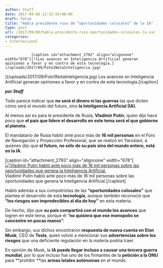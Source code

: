 ```yaml
---
author: Staff
date: 2017-09-08 12:33:55+00:00
draft: false
title: "Habla presidente ruso de “oportunidades colosales” de la IA"
type: post
url: /2017/09/08/habla-presidente-ruso-oportunidades-colosales-la-ia/
categories:
- Internacional
---
```



				[caption id="attachment_2792" align="alignnone" width="678"][![Los avances en Inteligencia Artificial generan opiniones a favor y en contra de esta tecnología.](/uploads/2017/09/Foto1NotaInteligencia.jpg)
](/uploads/2017/09/Foto1NotaInteligencia.jpg) Los avances en Inteligencia Artificial generan opiniones a favor y en contra de esta tecnología.[/caption]

_**por Staff**_

Todo parece indicar que **no será el dinero ni las guerras** las que dicten cómo será el mundo del futuro, sino **la Inteligencia Artificial (IA).**

Al menos así es para le presidente de Rusia, **Vladimir Putin**, quien dijo hace poco que **el país que lidere el desarrollo en este tema será el que gobierne al planeta.**

El mandatario de Rusia habló ante poco más de **16 mil personas** en el Foro de Navegación y Proyección Profesional, que se realizó en Yaroslavl, a quienes dijo que **el futuro, no sólo de su país sino del mundo entero, está en la IA.**

[caption id="attachment_2793" align="alignnone" width="678"][![Vladimir Putin habló ante poco más de 16 mil personas sobre las oportunidades que genera la Inteligencia Artificial.](/uploads/2017/09/Foto2NotaInteligencia.jpg)
](/uploads/2017/09/Foto2NotaInteligencia.jpg) Vladimir Putin habló ante poco más de 16 mil personas sobre las oportunidades que genera la Inteligencia Artificial.[/caption]

Habló además a sus compatriotas de las **“oportunidades colosales”** que plantea el desarrollo de esta **tecnología**, aunque también reconoció que **“los riesgos son impredecibles al día de hoy”** en esta materia.

De hecho, dijo que **su país compartirá con el mundo los avances** que logren en este tema, porque él “**no quisiera que ese monopolio se concentre en pocas manos”.**

Sin embargo, sus dichos encontraron **respuesta de nueva cuenta en Elon Musk**, CEO de **Tesla**, quien volvió a mencionar sus **advertencias sobre los riesgos** que una deficiente regulación en la materia podría traer.

En opinión de Musk, la **IA puede llegar incluso a causar una tercera guerra mundial**, por lo que incluso fue uno de los firmantes de la **petición a la ONU** para **prohibir **las **armas letales autónomas** en el mundo.		
